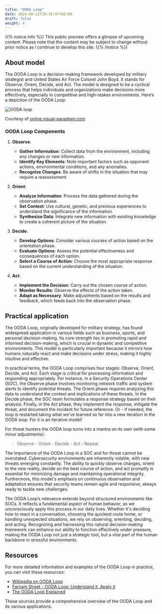 ```yaml
---
title: "OODA Loop"
date: 2024-06-22T10:16:57+02:00
draft: false
weight: 4
---
```


{{% notice info %}}
This public preview offers a glimpse of upcoming content. Please note that the content may be subject to change without prior notice as I continue to develop this site.
{{% /notice %}}

## About model

The OODA Loop is a decision-making framework developed by military strategist and United States Air Force Colonel John Boyd. It stands for Observe, Orient, Decide, and Act. The model is designed to be a cyclical process that helps individuals and organizations make decisions more effectively, especially in competitive and high-stakes environments. Here’s a depiction of the OODA Loop:

![OODA loop](/images/ooda.png)

Courtesy of [online.visual-paradigm.com](https://online.visual-paradigm.com/knowledge/decision-analysis/what-is-ooda-loop/1000)

### OODA Loop Components

1. **Observe**:
   - **Gather Information**: Collect data from the environment, including any changes or new information.
   - **Identify Key Elements**: Note important factors such as opponent actions, environmental conditions, and any anomalies.
   - **Recognize Changes**: Be aware of shifts in the situation that may require a reassessment.

2. **Orient**:
   - **Analyze Information**: Process the data gathered during the observation phase.
   - **Set Context**: Use cultural, genetic, and previous experiences to understand the significance of the information.
   - **Synthesize Data**: Integrate new information with existing knowledge to create a coherent picture of the situation.

3. **Decide**:
   - **Develop Options**: Consider various courses of action based on the orientation phase.
   - **Evaluate Options**: Assess the potential effectiveness and consequences of each option.
   - **Select a Course of Action**: Choose the most appropriate response based on the current understanding of the situation.

4. **Act**:
   - **Implement the Decision**: Carry out the chosen course of action.
   - **Monitor Results**: Observe the effects of the action taken.
   - **Adapt as Necessary**: Make adjustments based on the results and feedback, which feeds back into the observation phase.

## Practical application

The OODA Loop, originally developed for military strategy, has found widespread application in various fields such as business, sports, and personal decision-making. Its core strength lies in promoting rapid and informed decision-making, which is crucial in dynamic and competitive environments. This model is particularly important because it mirrors how humans naturally react and make decisions under stress, making it highly intuitive and effective.

In practical terms, the OODA Loop comprises four stages: Observe, Orient, Decide, and Act. Each stage is critical for processing information and responding appropriately. For instance, in a Security Operations Center (SOC), the Observe phase involves monitoring network traffic and system alerts to identify potential threats. The Orient phase requires analyzing this data to understand the context and implications of these threats. In the Decide phase, the SOC team formulates a response strategy based on their analysis. Finally, in the Act phase, they implement the response, mitigate the threat, and document the incident for future reference. Or - if needed, the loop is restarted taking what we've learned so far into a new iteration in the OODA loop. For it is an iterative model!

For threat hunters the OODA loop turns into a mantra on its own (with some minor adjustments):

> Observe - Orient - Decide - Act - Repeat

The importance of the OODA Loop in a SOC and for threat cannot be overstated. Cybersecurity environments are inherently volatile, with new threats emerging constantly. The ability to quickly observe changes, orient to the new reality, decide on the best course of action, and act promptly is essential for minimizing damage and maintaining operational integrity. Furthermore, this model's emphasis on continuous observation and adaptation ensures that security teams remain agile and responsive, always ready to tackle new challenges.

The OODA Loop’s relevance extends beyond structured environments like SOCs. It reflects a fundamental aspect of human behavior, as we unconsciously apply this process in our daily lives. Whether it's deciding how to react in a conversation, choosing the quickest route home, or handling unexpected situations, we rely on observing, orienting, deciding, and acting. Recognizing and harnessing this natural decision-making framework can enhance our ability to function effectively under pressure, making the OODA Loop not just a strategic tool, but a vital part of the human backbone in stressful environments.

## Resources

For more detailed information and examples of the OODA Loop in practice, you can visit these resources:
- [Wikipedia on OODA Loop](https://en.wikipedia.org/wiki/OODA_loop)
- [Farnam Street - OODA Loop: Understand it, Apply it](https://fs.blog/ooda-loop/)
- [The OODA Loop Explained](https://www.artofmanliness.com/character/knowledge-of-men/ooda-loop/)

These sources provide a comprehensive overview of the OODA Loop and its various applications.